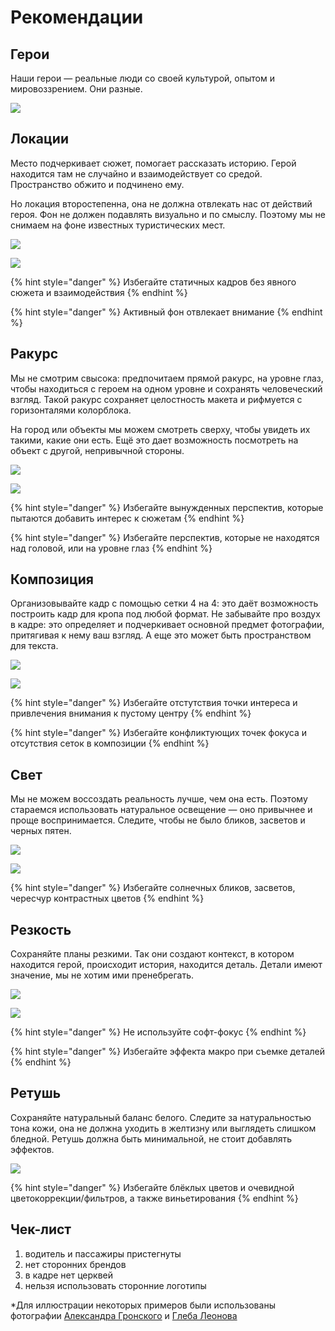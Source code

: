 # Рекомендации

## Герои

Наши герои — реальные люди со своей культурой, опытом и мировоззрением. Они разные.

![](../.gitbook/assets/upload-610ae81a-0645-45b2-8239-270cee09578c-1-.jpg)

## Локации

Место подчеркивает сюжет, помогает рассказать историю. Герой находится там не случайно и взаимодействует со средой. Пространство обжито и подчинено ему.

Но локация второстепенна, она не должна отвлекать нас от действий героя. Фон не должен подавлять визуально и по смыслу. Поэтому мы не снимаем на фоне известных туристических мест.

![](../.gitbook/assets/upload-4bee263c-8f23-4d1c-ad9a-0dd24fc9a12b-1-.jpg)

![](../.gitbook/assets/cf3.png)

{% hint style="danger" %}
Избегайте статичных кадров без явного сюжета и взаимодействия
{% endhint %}

{% hint style="danger" %}
Активный фон отвлекает внимание
{% endhint %}

## Ракурс

Мы не смотрим свысока: предпочитаем прямой ракурс, на уровне глаз, чтобы находиться с героем на одном уровне и сохранять человеческий взгляд. Такой ракурс сохраняет целостность макета и рифмуется с горизонталями колорблока.

На город или объекты мы можем смотреть сверху, чтобы увидеть их такими, какие они есть. Ещё это дает возможность посмотреть на объект с другой, непривычной стороны.

![](../.gitbook/assets/cf4.png)

![](../.gitbook/assets/cf6.png)

{% hint style="danger" %}
Избегайте вынужденных перспектив, которые пытаются добавить интерес к сюжетам
{% endhint %}

{% hint style="danger" %}
Избегайте перспектив, которые не находятся над головой, или на уровне глаз
{% endhint %}

## Композиция

Организовывайте кадр с помощью сетки 4 на 4: это даёт возможность построить кадр для кропа под любой формат. Не забывайте про воздух в кадре: это определяет и подчеркивает основной предмет фотографии, притягивая к нему ваш взгляд. А еще это может быть пространством для текста.

![](../.gitbook/assets/cf5.png)

![](../.gitbook/assets/cf7.png)

{% hint style="danger" %}
Избегайте отстутствия точки интереса и привлечения внимания к пустому центру
{% endhint %}

{% hint style="danger" %}
Избегайте конфликтующих точек фокуса и отсутствия сеток в композиции
{% endhint %}

## Свет

Мы не можем воссоздать реальность лучше, чем она есть. Поэтому стараемся использовать натуральное освещение — оно привычнее и проще воспринимается. Следите, чтобы не было бликов, засветов и черных пятен.

![](../.gitbook/assets/upload-72f8d702-aaa5-4ce4-b0a4-419af37f34c5-1-.jpg)

![](../.gitbook/assets/cf8.png)

{% hint style="danger" %}
Избегайте солнечных бликов, засветов, череcчур контрастных цветов
{% endhint %}

## Резкость

Сохраняйте планы резкими. Так они создают контекст, в котором находится герой, происходит история, находится деталь. Детали имеют значение, мы не хотим ими пренебрегать.

![](../.gitbook/assets/upload-cf62eee4-436f-45dc-8934-654a2ba5af6a-1-.jpg)

![](../.gitbook/assets/cf9.png)

{% hint style="danger" %}
Не используйте софт-фокус
{% endhint %}

{% hint style="danger" %}
Избегайте эффекта макро при съемке деталей
{% endhint %}

## Ретушь

Сохраняйте натуральный баланс белого. Следите за натуральностью тона кожи, она не должна уходить в желтизну или выглядеть слишком бледной. Ретушь должна быть минимальной, не стоит добавлять эффектов.

![](../.gitbook/assets/cf10.png)

{% hint style="danger" %}
Избегайте блёклых цветов и очевидной цветокоррекции/фильтров, а также виньетирования
{% endhint %}

## Чек-лист

1. водитель и пассажиры пристегнуты
2. нет сторонних брендов
3. в кадре нет церквей
4. нельзя использовать сторонние логотипы

\*Для иллюстрации некоторых примеров были использованы фотографии [Александра Гронского](https://www.alexandergronsky.com/) и [Глеба Леонова](https://www.instagram.com/eble__onov/)


